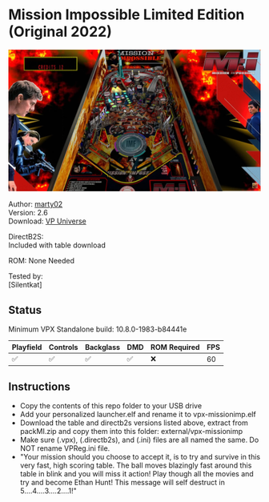 #  Mission Impossible Limited Edition (Original 2022)

![Table Preview](../../images/vpx-missionimp-preview.png)

Author: [marty02](https://vpuniverse.com/profile/16531-marty02/)  
Version: 2.6  
Download: [VP Universe](https://vpuniverse.com/files/file/12475-mission-impossible-limited-edition/)

DirectB2S:  
Included with table download

ROM: None Needed

Tested by:  
[Silentkat]

## Status 

Minimum VPX Standalone build: 10.8.0-1983-b84441e

| Playfield | Controls | Backglass | DMD | ROM Required | FPS | 
|-----------|----------|-----------|-----|--------------|-----|
| :white_check_mark: | :white_check_mark: | :white_check_mark: | :white_check_mark: | :x: | 60 |

## Instructions

- Copy the contents of this repo folder to your USB drive
- Add your personalized launcher.elf and rename it to vpx-missionimp.elf
- Download the table and directb2s versions listed above, extract from packMI.zip and copy them into this folder: external/vpx-missionimp
- Make sure (.vpx), (.directb2s), and (.ini) files are all named the same. Do NOT rename VPReg.ini file.
- "Your mission should you choose to accept it, is to try and survive in this very fast, high scoring table. The ball moves blazingly fast around this table in blink and you will miss it action! Play though all the movies and try and become Ethan Hunt! This message will self destruct in 5....4....3....2....1!"  
